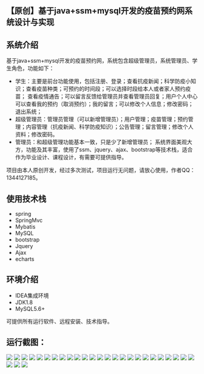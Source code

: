 ## 【原创】基于java+ssm+mysql开发的疫苗预约网系统设计与实现

## 系统介绍

基于java+ssm+mysql开发的疫苗预约网，系统包含超级管理员，系统管理员、学生角色，功能如下：
- 学生：主要是前台功能使用，包括注册、登录；查看抗疫新闻；科学防疫小知识；查看疫苗种类；可预约的时间段；可以选择时段给本人或者家人预约疫苗；
查看疫情通告；可以留言反馈给管理员并查看管理员回复；用户个人中心可以查看我的预约（取消预约）；我的留言；可以修改个人信息；修改密码；退出系统；
- 超级管理员：管理员管理（可以新增管理员）；用户管理；疫苗管理；预约管理；内容管理（抗疫新闻、科学防疫知识）；公告管理；留言管理；修改个人资料；修改密码。
- 管理员：和超级管理功能基本一致，只是少了新增管理员；
系统界面美观大方，功能及其丰富，使用了ssm、jquery、ajax、bootstrap等技术栈，适合作为毕业设计、课程设计，有需要可提供指导。

项目由本人原创开发，经过多次测试，项目运行无问题，请放心使用，作者QQ：1344127185。

## 使用技术栈

- spring
- SpringMvc
- Mybatis
- MySQL
- bootstrap
- Jquery
- Ajax
- echarts

## 环境介绍

- IDEA集成环境
- JDK1.8
- MySQL5.6+

可提供所有运行软件、远程安装、技术指导。

## 运行截图：
![](https://github.com/itcoderyhl/vaccine-stu-mgr/blob/main/images/2.png)
![](https://github.com/itcoderyhl/vaccine-stu-mgr/blob/main/images/3.png)
![](https://github.com/itcoderyhl/vaccine-stu-mgr/blob/main/images/4.png)
![](https://github.com/itcoderyhl/vaccine-stu-mgr/blob/main/images/5.png)
![](https://github.com/itcoderyhl/vaccine-stu-mgr/blob/main/images/6.png)
![](https://github.com/itcoderyhl/vaccine-stu-mgr/blob/main/images/7.png)
![](https://github.com/itcoderyhl/vaccine-stu-mgr/blob/main/images/8.png)
![](https://github.com/itcoderyhl/vaccine-stu-mgr/blob/main/images/9.png)
![](https://github.com/itcoderyhl/vaccine-stu-mgr/blob/main/images/10.png)
![](https://github.com/itcoderyhl/vaccine-stu-mgr/blob/main/images/11.png)
![](https://github.com/itcoderyhl/vaccine-stu-mgr/blob/main/images/12.png)
![](https://github.com/itcoderyhl/vaccine-stu-mgr/blob/main/images/13.png)
![](https://github.com/itcoderyhl/vaccine-stu-mgr/blob/main/images/14.png)
![](https://github.com/itcoderyhl/vaccine-stu-mgr/blob/main/images/15.png)
![](https://github.com/itcoderyhl/vaccine-stu-mgr/blob/main/images/16.png)
![](https://github.com/itcoderyhl/vaccine-stu-mgr/blob/main/images/17.png)
![](https://github.com/itcoderyhl/vaccine-stu-mgr/blob/main/images/18.png)
![](https://github.com/itcoderyhl/vaccine-stu-mgr/blob/main/images/19.png)
![](https://github.com/itcoderyhl/vaccine-stu-mgr/blob/main/images/20.png)
![](https://github.com/itcoderyhl/vaccine-stu-mgr/blob/main/images/21.png)
![](https://github.com/itcoderyhl/vaccine-stu-mgr/blob/main/images/22.png)
![](https://github.com/itcoderyhl/vaccine-stu-mgr/blob/main/images/23.png)
![](https://github.com/itcoderyhl/vaccine-stu-mgr/blob/main/images/24.png)
![](https://github.com/itcoderyhl/vaccine-stu-mgr/blob/main/images/25.png)
![](https://github.com/itcoderyhl/vaccine-stu-mgr/blob/main/images/26.png)
![](https://github.com/itcoderyhl/vaccine-stu-mgr/blob/main/images/27.png)
![](https://github.com/itcoderyhl/vaccine-stu-mgr/blob/main/images/28.png)
![](https://github.com/itcoderyhl/vaccine-stu-mgr/blob/main/images/29.png)







